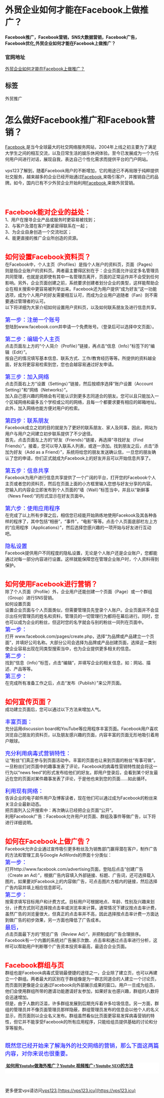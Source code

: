 # 外贸企业如何才能在Facebook上做推广？

#### Facebook推广，Facebook营销，SNS大数据营销，Facebook广告，Facebook优化,外贸企业如何才能在Facebook上做推广？

### 官网地址

[外贸企业如何才能在Facebook上做推广？](/)

## 标签

外贸推广



<h1>怎么做好Facebook推广和Facebook营销？</h1><div class="d-m"><div class="dm-cet"><div class="b-d-content lh1" itemprop="articleBody"><div><a class="blue und" href="https://vps123.icu/426.html" target="_blank"><span style="font-size:14px;">Facebook </span></a><span style="font-size:14px;">是当今全球最大的社交网络服务网站，2004年上线之初主要为了满足大学生之间的相互交流，以及日常生活的娱乐休闲体验。至今已发展成为一个为任何用户间进行对话，展现自我，表达自己个性化需求而提供平台的门户网站。</span></div><div>&nbsp;</div><div><span style="font-size:14px;">vps123了解到，随着Facebook用户的不断增加，它的用途已不再局限于纯粹提供社交服务，越来越多的企业已经开始通过</span><a class="blue und" href="https://vps123.icu/426.html" target="_blank"><span style="font-size:14px;">Facebook </span></a><span style="font-size:14px;">来吸引客户，并推销自己的品牌。如今，国内已有不少外贸企业开始利用</span><a class="blue und" href="https://vps123.icu/426.html" target="_blank"><span style="font-size:14px;">Facebook </span></a><span style="font-size:14px;">来做外贸营销。</span></div><div>&nbsp;</div><div><span style="font-size:14px;"><picture class="lazy-f p-ritxt" style="height:0px;"><source srcset="https://www.globalsir.com/uploads/58b6d8404010a323503901.webp" type="image/webp"><hide class="nim scrollLoading" style="width:90%;" alt="" onload="this.style.opacity=1" src="https://www.globalsir.com/uploads/58b6d8404010a323503901.jpg"><input id="srcw" type="hidden" value="980"> <input id="srch" type="hidden" value="544"></hide></picture></span></div><div>&nbsp;</div><div>&nbsp;</div><div>&nbsp;</div><div><span style="color:#ff0000;font-size:22px;"><strong>Facebook能对企业的益处：</strong></span></div><div><span style="font-size:14px;">1、用户在搜寻企业产品或服务时更容易被找到；</span></div><div><span style="font-size:14px;">2、与客户及潜在客户更紧密得联系在一起；</span></div><div><span style="font-size:14px;">3、为企业自身创造一个交流社区；</span></div><div><span style="font-size:14px;">4、能更直接的推广企业所创造的资源。</span></div><div>&nbsp;</div><div>&nbsp;</div><div><span style="color:#ff0000;font-size:22px;"><strong>如何设置Facebook资料页？</strong></span></div><div><span style="font-size:14px;">在Facebook中，个人主页（Profiles）是指个人账户的资料页，页面（Pages）则是指企业账户的资料页。两者最主要得区别在于：企业页面允许设定多名管理员共同管理，也就是说即使有其中一名管理员离开，页面的正常运作并不会受到任何影响。另外，企业页面创建之前，系统要求创建者划分企业的类型，这样能帮助企业在相关搜索中更容易被列举出来。Facebook还为用户提供“成为好友“这一功能选项，成为个人用户的好友需要相互认可，而成为企业用户追随者（Fan）则不需要通过管理者的认可。</span></div><div><span style="font-size:14px;">以下将详细为大家介绍如何设置用户资料页，以及如何联系朋友及进行信息共享。</span></div><div>&nbsp;</div><div><span style="color:#0000ff;font-size:18px;">第一步：注册一个账号</span></div><div><span style="font-size:14px;">登陆到www.facebook.com并申请一个免费账号。（登录后可以选择中文页面）。</span></div><div>&nbsp;</div><div><span style="color:#0000ff;font-size:18px;">第二步：编辑个人主页</span></div><div><span style="font-size:14px;">点击页面左上方的“个人简介（Profile）”链接，再点击“信息（Info）”标签下的“编辑（Edit）”。</span></div><div><span style="font-size:14px;">按自己的情况填写基本信息、联系方式、工作/教育经历等等。所提供的资料越全面，好友将更容易检索到您，您也会越容易通过好友申请。</span></div><div>&nbsp;</div><div><span style="color:#0000ff;font-size:18px;">第三步：加入网络</span></div><div><span style="font-size:14px;">点击页面右上方“设置（Settings）”链接，然后按顺序选择“账户设置（Account Setting）”和“网络（Networks）”。</span></div><div><span style="font-size:14px;">加入自己感兴趣的网络会有可能认识到更多志同道合的朋友。您可以且只能加入一个区域网络和最多五个学校或公司的网络，且每一个都要求要有相应的邮箱地址。此外，加入网络也能方便对用户的检索。</span></div><div>&nbsp;</div><div><span style="color:#0000ff;font-size:18px;">第四步：联系朋友</span></div><div><span style="font-size:14px;">Facebook成立之初的目的就是为了更好的联系朋友、家人及同事，因此，网站为用户与用户之间建立初步联系提供了不少途径。</span></div><div><span style="font-size:14px;">首先，点击页面左上方的“好友（Friends）”链接，再选择“寻找好友（Find Friends）”。接着，您可以导入联系人列表，或逐一添加。找到朋友之后，点击“添加为好友（Add as a Friend）”，系统将给您的朋友发送确认信，一旦您的朋友确认了您的申请，你们正式就成为Facebook上的好友并且可以开始信息共享了。</span></div><div>&nbsp;</div><div><span style="color:#0000ff;font-size:18px;">第五步：信息共享</span></div><div><span style="font-size:14px;">Facebook为用户进行信息共享提供了一个广阔的平台，打开您的Facebook个人主页或者您的资料页，然后在页面上面的小方框里输入您想与好友分享的内容。</span></div><div><span style="font-size:14px;">您输入的内容会立即发布到个人页面的“墙（Wall）”标签当中，并且以“新鲜事（News Feed）”的形式显示在好友页面中。</span></div><div>&nbsp;</div><div><span style="color:#0000ff;font-size:18px;">第六步：使用应用程序</span></div><div><span style="font-size:14px;">在完成了以上所有步骤之后，相信您已经能开始熟练地使用Facekook及其各种各样的程序了，其中包括“相册”，“事件”，“电影”等等。点击个人页面底部栏左上方的“应用程序（Applications）”，然后选择您感兴趣的一项开始与好友进行互动吧。</span></div><div>&nbsp;</div><div><span style="color:#0000ff;font-size:18px;">隐私设置</span></div><div><span style="font-size:14px;">Facebook提供用户不同程度的隐私设置，无论是个人账户还是企业账户，您都能通过对每一部分内容进行设置。这样就能保障您在管理企业账户时，个人资料得到保护。</span></div><div>&nbsp;</div><div>&nbsp;</div><div><span style="color:#ff0000;font-size:22px;"><strong>如何使用Facebook进行营销？</strong></span></div><div><span style="font-size:14px;">除了个人页面（Profile）外，企业用户还能创建一个页面（Page）或一个群组（Group）进行SNS营销。</span></div><div><span style="font-size:14px;">如何设置页面</span></div><div><span style="font-size:14px;">设置企业页面与个人页面类似，但需要管理员先登录个人账户。企业页面并不会显示出任何管理员的姓名和资料，管理员的一切管理行为都将在幕后进行。同时，您也可以成为企业的粉丝，但这时您的名字就会与别的粉丝一同列在页面中。</span></div><div><span style="color:#0000ff;font-size:18px;">第一步：</span></div><div><span style="font-size:14px;">打开 www.facebook.com/pages/create.php，选择“为品牌或产品建立一个页面”，并填好公司名称。大部分公司会选择为品牌或产品创建页面，选择这一类别使企业容易出现在同类型搜索当中，也为企业提供更多相关的信息。</span></div><div><span style="color:#0000ff;font-size:18px;">第二步：</span></div><div><span style="font-size:14px;">找到“信息（Info）”标签，点击“编辑”，并填写企业的相关信息，如：网站、描述、产品等等。</span></div><div><span style="color:#0000ff;font-size:18px;">第三步：</span></div><div><span style="font-size:14px;">在完成所有准备工作之后，点击“发布（Publish）”来公开页面。</span></div><div>&nbsp;</div><div>&nbsp;</div><div><span style="color:#ff0000;font-size:22px;"><strong>如何宣传页面？</strong></span></div><div><span style="font-size:14px;">成功建立页面后，您可以通过以下方法来增加人气。</span></div><div>&nbsp;</div><div><span style="color:#0000ff;font-size:18px;">丰富页面：</span></div><div><span style="font-size:14px;">充分运用discussion board和YouTube等应用程序丰富页面。Facebook用户喜欢浏览自己朋友的资料页，以及朋友感兴趣的页面，内容丰富的页面无形地吸引着用户眼球。</span></div><div>&nbsp;</div><div><span style="color:#0000ff;font-size:18px;">充分利用病毒式营销特性：</span></div><div><span style="font-size:14px;">让“粉丝”们真正参与到页面活动中。丰富的页面也让来到页面的粉丝“有事可做”。一旦粉丝们对页面中的趣事发表了评论，Facebook的病毒性营销特性就会将这一行为以“news feed”的形式发布给他们的好友。即用户登录后，会看到某个好友最近在您的页面对某件趣事发表了评论，于是他也来到您的页面……如此循环。</span></div><div>&nbsp;</div><div><span style="color:#0000ff;font-size:18px;">利用现有网络：</span></div><div><span style="font-size:14px;">告诉企业的电子邮件用户及博客读者，现在他们可以通过成为Facebook的粉丝来关注企业最新动态。</span></div><div><span style="font-size:14px;">把页面列入公开搜索中：再次确认已经把企业页面“公开”。</span></div><div><span style="font-size:14px;">利用Facebook广告：Facebook允许用户对页面、群组及事件等做广告，以下将进行详细说明。</span></div><div>&nbsp;</div><div>&nbsp;</div><div><span style="color:#ff0000;font-size:22px;"><strong>如何在Facebook上做广告？</strong></span></div><div><span style="font-size:14px;">Facebook允许企业通过宣传吸引更多粉丝及为销售部门赢得潜在客户，制作广告的方法和管理工具与Google AdWords的界面十分类似：</span></div><div><span style="color:#0000ff;font-size:18px;">第一步：</span></div><div><span style="font-size:14px;">打开http://www.facebook.com/advertising页面，登陆后点击“创建广告（Create an Ad）”，根据广告内容填入外部链接、标题、广告词，还可选择载入图片。如果要对Facebook上的内容做广告，可点击图片方框内的链接，然后选择广告内容并填上相应信息即可。</span></div><div><span style="color:#0000ff;font-size:18px;">第二步：</span></div><div><span style="font-size:14px;">按需求填写目标用户和计费方式。目标用户可根据地点、年龄、性别及兴趣来划分，计费方式则可选择按点击率或浏览率来计算。通常情况下建议按点击率计费，虽然广告的浏览量很大，但真正的点击率并不高，因此选择按点击率计费一方面达到做广告的初步效果，另一方面也降低了广告成本。</span></div><div><span style="color:#0000ff;font-size:18px;">最后，</span></div><div><span style="font-size:14px;">点击页面最下方的“预览广告（Review Ad）”，并把制成的广告合理排序。Facebook有一个内置的系统对广告展示次数、点击率和通过点击率进行分析，这样可以帮助用户判断哪个广告资本投资率最高，最适合企业页面。</span></div><div>&nbsp;</div><div>&nbsp;</div><div><span style="color:#ff0000;font-size:22px;"><strong>Facebook群组与页</strong></span></div><div><span style="font-size:14px;">群组也是Facebook病毒式营销最便捷的途径之一，企业除了建立页，也可以再建立一个群组。两者最大的区别在于群组像是为一群志同道合的人建立一个讨论页，而页面则更像是企业通过Facebook向外部展示成果的窗口。用户一旦成为组员，他们会使用群组所带的邀请功能邀请好友参加，如果好友也感兴趣，群组的人数将会迅速增加。</span></div><div><span style="font-size:14px;">但是，由于人数的泛滥，许多群组发展到后期充斥着许多垃圾信息。另一方面，群组的管理员并不像页面管理员那样隐蔽，群组管理员发布的信息会以他个人的名义显示，而页面则以企业名义发布。群组虽然看似比页面更容易发挥病毒营销的特性，但它并不能享受Facebook的所有应用程序，只能给组员提供基础的讨论和分享等服务。</span></div><div>&nbsp;</div><div>&nbsp;</div><div><span style="color:#0000ff;font-size:18px;">既然您已经开始来了解海外的社交网络的营销，那么下面这两篇内容，对你来说也很重要。</span></div><div>&nbsp;</div><div><style type="text/css">
p.p1 {margin: 0.0px 0.0px 0.0px 0.0px; font: 14.0px 'Microsoft YaHei'; color: #666666; -webkit-text-stroke: #666666; background-color: #ffffff}
p.p2 {margin: 0.0px 0.0px 0.0px 0.0px; font: 16.0px 'Microsoft YaHei'; color: #666666; -webkit-text-stroke: #666666; background-color: #ffffff}
p.p3 {margin: 0.0px 0.0px 0.0px 0.0px; font: 14.0px 'Microsoft YaHei'; color: #ff0000; -webkit-text-stroke: #ff0000; background-color: #ffffff}
span.s1 {font-kerning: none}
span.s2 {font: 16.0px 'Microsoft YaHei'; font-kerning: none; color: #666666; -webkit-text-stroke: 0px #666666}
span.s3 {font: 16.0px 'Microsoft YaHei'; font-kerning: none}
span.s4 {font: 14.0px 'Microsoft YaHei'; text-decoration: underline ; font-kerning: none}	</style><p class="p1"><a href="https://vps123.icu/432.html">&nbsp;<strong>如何用Youtube做海外推广？Youtube 视频推广+Youtube SEO的方法</strong></a></p><p class="p1">&nbsp;</p></div><p style="text-align:right;">&nbsp;</p></div></div></div>

更多便宜vps请访问[vps123](https://vps123.icu),[https://vps123.icu](https://vps123.icu)
